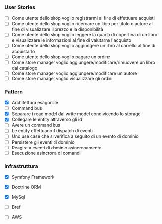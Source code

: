 ### User Stories

- [ ] Come utente dello shop voglio registrarmi al fine di effettuare acquisti
- [ ] Come utente dello shop voglio ricercare un libro per titolo o autore al fine di visualizzare il prezzo e la disponibilità
- [ ] Come utente dello shop voglio leggere la quarta di copertina di un libro e visualizzare le informazioni al fine di valutarne l'acquisto
- [ ] Come utente dello shop voglio aggiungere un libro al carrello al fine di acquistarlo
- [ ] Come utente dello shop voglio pagare un ordine
- [ ] Come store manager voglio aggiungere/modificare/rimuovere un libro dal catalogo
- [ ] Come store manager voglio aggiungere/modificare un autore
- [ ] Come store manager voglio visualizzare gli ordini

### Pattern

- [X] Architettura esagonale
- [ ] Command bus
- [X] Separare i read model dal write model condividendo lo storage
- [X] Collegare le entity attraverso gli id
- [ ] Avere un command bus
- [ ] Le entity effettuano il dispatch di eventi
- [ ] Uno use case che si verifica a seguito di un evento di dominio
- [ ] Persistere gli eventi di dominio 
- [ ] Reagire a eventi di dominio asincronamente
- [ ] Esecuzione asincrona di comandi

### Infrastruttura

- [X] Symfony Framework
- [X] Doctrine ORM
- [X] MySql
- [ ] Bref
- [ ] AWS

